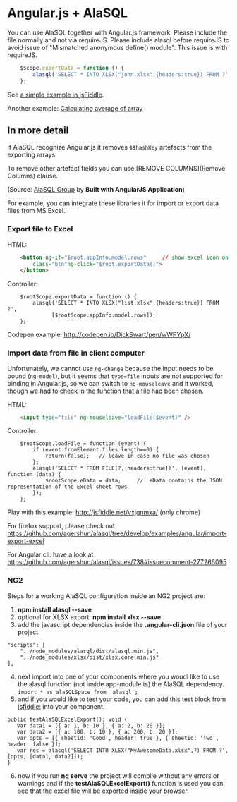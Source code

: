 # Angular.js + AlaSQL


You can use AlaSQL together with Angular.js framework. Please include the file normally and not via requireJS. Please include alasql before requireJS to avoid issue of "Mismatched anonymous define() module". This issue is with requireJS.

```js
    $scope.exportData = function () {
        alasql('SELECT * INTO XLSX("john.xlsx",{headers:true}) FROM ?',[$scope.items]);
    };
```
See [a simple example in jsFiddle](http://jsfiddle.net/e69ojjs8/).

Another example: [Calculating average of array](http://jsfiddle.net/1thLzj4a/)


## In more detail

If AlaSQL recognize Angular.js it removes ```$$hashKey``` artefacts from the exporting arrays.

To remove other artefact fields you can use [REMOVE COLUMNS](Remove Columns) clause.

(Source: [AlaSQL Group](https://groups.google.com/forum/?utm_medium=email&utm_source=footer#!msg/alasql/w9uavEdVHAU/k4KXf2Pv3WoJ) by **Built with AngularJS Application**)

For example, you can integrate these libraries it for import or export data files from MS Excel.

### Export file to Excel 
HTML:
```html
    <button ng-if="$root.appInfo.model.rows"     // show excel icon only if there are rows in the grid 
        class="btn"ng-click="$root.exportData()">
    </button> 
```
Controller:
```
    $rootScope.exportData = function () {
        alasql('SELECT * INTO XLSX("list.xlsx",{headers:true}) FROM ?', 
              [$rootScope.appInfo.model.rows]);   
    };
```

Codepen example: http://codepen.io/DickSwart/pen/wWPYpX/

### Import data from file in client computer

Unfortunately, we cannot use ```ng-change``` because the input needs to be bound (```ng-model```), but it seems that ```type=file``` inputs are not supported for binding in Angular.js, so we can switch to ```ng-mouseleave``` and it worked, though we had to check in the function that a file had been chosen.

HTML:
```html
    <input type="file" ng-mouseleave="loadFile($event)" />
```
Controller:
```
    $rootScope.loadFile = function (event) {
        if (event.fromElement.files.length==0) {
            return(false);   // leave in case no file was chosen
        };
        alasql('SELECT * FROM FILE(?,{headers:true})', [event], function (data) {
            $rootScope.eData = data;     //  eData contains the JSON representation of the Excel sheet rows
        }); 
    };
```

Play with this example: http://jsfiddle.net/vxjgnmxa/ (only chrome)

For firefox support, please check out https://github.com/agershun/alasql/tree/develop/examples/angular/import-export-excel

For Angular cli: have a look at https://github.com/agershun/alasql/issues/738#issuecomment-277266095

### NG2

Steps for a working AlaSQL configuration inside an NG2 project are:
1. **npm install alasql --save**
2. optional for XLSX export: **npm install xlsx --save** 
3. add the javascript dependencies inside the **.angular-cli.json** file of your project
```
"scripts": [
    "../node_modules/alasql/dist/alasql.min.js",
    "../node_modules/xlsx/dist/xlsx.core.min.js"
],
```
4. next import into one of your components where you woudl like to use the alasql function (not inside app-module.ts) the AlaSQL dependency. 
`import * as alaSQLSpace from 'alasql';` 
5. and if you would like to test your code, you can add this test block from [jsfiddle:](http://jsfiddle.net/gd7jex9s/) into your component.
```
public testAlaSQLExcelExport(): void {
   var data1 = [{ a: 1, b: 10 }, { a: 2, b: 20 }];
   var data2 = [{ a: 100, b: 10 }, { a: 200, b: 20 }];
   var opts = [{ sheetid: 'Good', header: true }, { sheetid: 'Two', header: false }];
   var res = alasql('SELECT INTO XLSX("MyAwesomeData.xlsx",?) FROM ?', [opts, [data1, data2]]);
}
```
6. now if you run **ng serve** the project will compile without any errors or warnings and if the **testAlaSQLExcelExport()** function is used you can see that the excel file will be exported inside your browser.